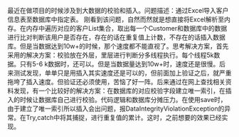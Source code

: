 ﻿最近在做项目的时候涉及到大数据的校验和插入。问题描述：通过Excel导入客户信息表至数据库中指定表。
刚看到该问题，自然而然就是想直接将Excel解析至内存。在内存中遍历对应的客户List集合，取出每一个Customer和数据库中的数据进行比对判断该用户是否存在，存在的话在重复值上计数，不存在的话插入数据库。但是当数据达到10w+的时候，那个速度都不能直视了。思考解决方案，首先采用的解决方案：校验放在外层，里层进行判断分多线程执行。每个线程5k数据。只有5-6 k数据时，还可以。但是当数据量达到10w+时，速度还是很慢。后来测试发现，单单只是用插入其实速度还是可以的，但前面加上验证之后，就严重拖垮了插入速度。但验证还必须使用，苦恼了好一阵。后来通过在网上查找相关资料发现，有一个比较好的解决方案：在数据库的对应校验字段建立唯一索引，在插入的时候让数据库自己进行校验。代码逻辑和数据库分摊压力。在使用save时，由于建立了唯一索引所以插入会出问题，报DataIntegrityViolationException的异常。在Try,catch中将其捕捉，进行重复值的累计。这时，之前想要的效果已经实现。